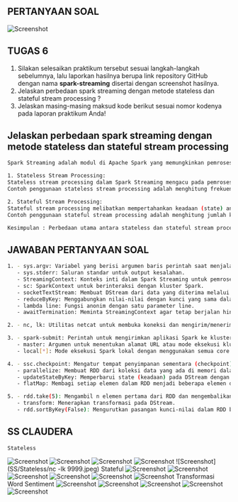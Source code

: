 <a name="readme-top"></a>

## PERTANYAAN SOAL
![Screenshot](Soal.jpeg)

## TUGAS 6

1. Silakan selesaikan praktikum tersebut sesuai langkah-langkah sebelumnya, lalu laporkan hasilnya berupa link repository GitHub dengan nama **spark-streaming** disertai dengan screenshot hasilnya.
2. Jelaskan perbedaan spark streaming dengan metode stateless dan stateful stream processing ?
3. Jelaskan masing-masing maksud kode berikut sesuai nomor kodenya pada laporan praktikum Anda!

<!-- TABLE OF CONTENTS -->
<!-- <details>
  <summary>Daftar Isi</summary>
  <ol>
    <li>
      <a href="# Pertanyaan">Pertanyaan</a>
      <ul>
        <li><a href="# Jelaskan perbedaan spark streaming dengan metode stateless dan stateful stream processing">Jelaskan perbedaan spark streaming dengan metode stateless dan stateful stream processing</a></li>
      </ul>
    </li>
    <li>
      <a href="#screenshot-hasil">Screenshoot Hasil</a>
    </li>
  </ol>
</details> -->


## Jelaskan perbedaan spark streaming dengan metode stateless dan stateful stream processing
```sh
Spark Streaming adalah modul di Apache Spark yang memungkinkan pemrosesan data secara real-time dengan menggabungkan konsep pemrograman batch dan streaming. 

1. Stateless Stream Processing:
Stateless stream processing dalam Spark Streaming mengacu pada pemrosesan di mana setiap batch data yang masuk diperlakukan secara independen, tanpa mempertahankan informasi state (keadaan) antar batch. Dalam pendekatan ini, setiap batch data dianggap sebagai entitas terpisah yang dianalisis secara mandiri.
Contoh penggunaan stateless stream processing adalah menghitung frekuensi kemunculan kata-kata dalam setiap batch data streaming.

2. Stateful Stream Processing:
Stateful stream processing melibatkan mempertahankan keadaan (state) antar batch data dalam pemrosesan streaming. Dalam pendekatan ini, Spark Streaming dapat menyimpan dan mengakses status atau informasi dari batch sebelumnya saat menganalisis batch data saat ini. 
Contoh penggunaan stateful stream processing adalah menghitung jumlah kata yang unik dalam setiap batch data streaming. 

Kesimpulan : Perbedaan utama antara stateless dan stateful stream processing adalah kemampuan stateful processing untuk mempertahankan dan mengakses keadaan dari batch sebelumnya. Stateless processing, di sisi lain, hanya menganalisis setiap batch data secara independen tanpa mempertahankan keadaan.
```
## JAWABAN PERTANYAAN SOAL
  ```sh
  1. - sys.argv: Variabel yang berisi argumen baris perintah saat menjalankan skrip Python.
     - sys.stderr: Saluran standar untuk output kesalahan.
     - StreamingContext: Konteks inti dalam Spark Streaming untuk pemrosesan streaming.
     - sc: SparkContext untuk berinteraksi dengan kluster Spark.
     - socketTextStream: Membuat DStream dari data yang diterima melalui socket.
     - reduceByKey: Menggabungkan nilai-nilai dengan kunci yang sama dalam RDD menggunakan fungsi pengurangan.
     - lambda line: Fungsi anonim dengan satu parameter line.
     - awaitTermination: Meminta StreamingContext agar tetap berjalan hingga pemrosesan streaming selesai.
  ```
  ```sh
  2. - nc, lk: Utilitas netcat untuk membuka koneksi dan mengirim/menerima data melalui jaringan.
  ```
  ```sh
  3. - spark-submit: Perintah untuk mengirimkan aplikasi Spark ke kluster Spark untuk dieksekusi.
     - master: Argumen untuk menentukan alamat URL atau mode eksekusi kluster Spark.
     - local[*]: Mode eksekusi Spark lokal dengan menggunakan semua core yang tersedia pada mesin.
  ```
  ```sh
  4. - ssc.checkpoint: Mengatur tempat penyimpanan sementara (checkpoint) untuk operasi pemrosesan streaming stateful.
     - parallelize: Membuat RDD dari koleksi data yang ada di memori dalam bentuk array.
     - updateStateByKey: Memperbarui state (keadaan) pada DStream dengan menggabungkan nilai-nilai yang memiliki kunci yang sama.
     - flatMap: Membagi setiap elemen dalam RDD menjadi beberapa elemen dalam bentuk yang berbeda.
  ```
  ```sh
  5. - rdd.take(5): Mengambil n elemen pertama dari RDD dan mengembalikannya dalam bentuk list.
     - transform: Menerapkan transformasi pada DStream.
     - rdd.sortByKey(False): Mengurutkan pasangan kunci-nilai dalam RDD berdasarkan kunci secara menurun (descending order).
  ```

## SS CLAUDERA
    Stateless
![Screenshot](SS/Stateless/1.jpeg)
![Screenshot](SS/Stateless/2.jpeg)
![Screenshot](SS/Stateless/3.jpeg)
![Screenshot](SS/Stateless/4.jpeg)
![Screenshot](SS/Stateless/nc -lk 9999.jpeg) 
    Stateful
![Screenshot](SS/Stateful/1.jpeg)
![Screenshot](SS/Stateful/2.jpeg)
![Screenshot](SS/Stateful/3.jpeg)
![Screenshot](SS/Stateful/33.jpeg)
![Screenshot](SS/Stateful/4.jpeg)
![Screenshot](SS/Stateful/nc-lk9999.jpeg)
    Transformasi Word Sentiment
![Screenshot](SS/TransformasiWordSentiment/TWS1.jpeg)
![Screenshot](SS/TransformasiWordSentiment/TWS2.jpeg)
![Screenshot](SS/TransformasiWordSentiment/TWS3.jpeg)
![Screenshot](SS/TransformasiWordSentiment/TWS4.jpeg)
![Screenshot](SS/TransformasiWordSentiment/TWS44.jpeg)
